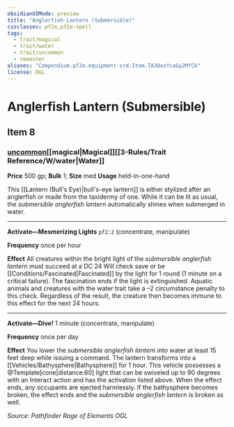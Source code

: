 ```yaml
---
obsidianUIMode: preview
title: "Anglerfish Lantern (Submersible)"
cssclasses: pf2e,pf2e-spell
tags:
  - trait/magical
  - trait/water
  - trait/uncommon
  - remaster
aliases: "Compendium.pf2e.equipment-srd.Item.TA3QxxYcaGy2MYCk"
license: OGL
---
```

# Anglerfish Lantern (Submersible)
## Item 8
### [uncommon](uncommon.md "Uncommon Rarity Trait")[[magical|Magical]][[3-Rules/Trait Reference/W/water|Water]]


**Price** 500 gp; 
**Bulk** 1; **Size** med
**Usage** held-in-one-hand

This [[Lantern (Bull's Eye)|bull's-eye lantern]] is either stylized after an anglerfish or made from the taxidermy of one. While it can be lit as usual, the _submersible anglerfish lantern_ automatically shines when submerged in water.

* * *

**Activate—Mesmerizing Lights** `pf2:2` (concentrate, manipulate)

**Frequency** once per hour

**Effect** All creatures within the bright light of the _submersible anglerfish lantern_ must succeed at a DC 24 Will check save or be [[Conditions/Fascinated|Fascinated]] by the light for 1 round (1 minute on a critical failure). The fascination ends if the light is extinguished. Aquatic animals and creatures with the water trait take a –2 circumstance penalty to this check. Regardless of the result, the creature then becomes immune to this effect for the next 24 hours.

* * *

**Activate—Dive!** 1 minute (concentrate, manipulate)

**Frequency** once per day

**Effect** You lower the _submersible anglerfish lantern_ into water at least 15 feet deep while issuing a command. The lantern transforms into a [[Vehicles/Bathysphere|Bathysphere]] for 1 hour. This vehicle possesses a @Template\[cone|distance:60\] light that can be swiveled up to 90 degrees with an Interact action and has the activation listed above. When the effect ends, any occupants are ejected harmlessly. If the bathysphere becomes broken, the effect ends and the _submersible anglerfish lantern_ is broken as well.

*Source: Pathfinder Rage of Elements*
*OGL*